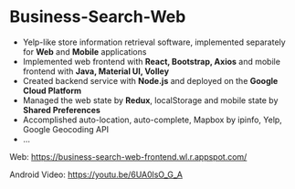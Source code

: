 # Business-Search-Web

- Yelp-like store information retrieval software, implemented separately for **Web** and **Mobile** applications
- Implemented web frontend with **React, Bootstrap, Axios** and mobile frontend with **Java, Material UI, Volley**
- Created backend service with **Node.js** and deployed on the **Google Cloud Platform**
- Managed the web state by **Redux**, localStorage and mobile state by **Shared Preferences**
- Accomplished auto-location, auto-complete, Mapbox by ipinfo, Yelp, Google Geocoding API
- ...

Web: https://business-search-web-frontend.wl.r.appspot.com/

Android Video: https://youtu.be/6UA0lsO_G_A
